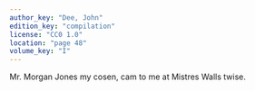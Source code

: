 ```yaml
---
author_key: "Dee, John"
edition_key: "compilation"
license: "CC0 1.0"
location: "page 48"
volume_key: "I"
---
```

Mr. Morgan Jones my cosen, cam to me at Mistres Walls twise.
